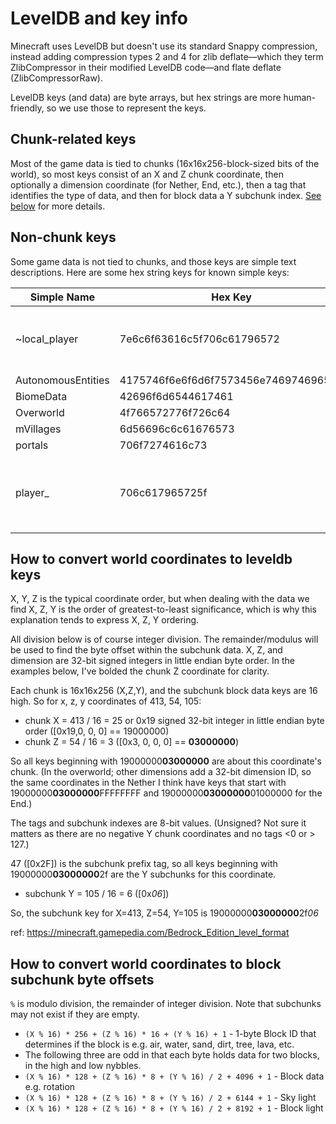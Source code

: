 # LevelDB and key info

Minecraft uses LevelDB but doesn't use its standard Snappy compression, instead adding compression types 2 and 4 for zlib deflate—which they term ZlibCompressor in their modified LevelDB code—and flate deflate (ZlibCompressorRaw).

LevelDB keys (and data) are byte arrays, but hex strings are more human-friendly, so we use those to represent the keys.

## Chunk-related keys

Most of the game data is tied to chunks (16x16x256-block-sized bits of the world), so most keys consist of an X and Z chunk coordinate, then optionally a dimension coordinate (for Nether, End, etc.), then a tag that identifies the type of data, and then for block data a Y subchunk index. [See below](#how-to-convert-world-coordinates-to-leveldb-keys) for more details.

## Non-chunk keys

Some game data is not tied to chunks, and those keys are simple text descriptions. Here are some hex string keys for known simple keys:

Simple Name | Hex Key | Format | Contents
---|---|---|---
~local_player | 7e6c6f63616c5f706c61796572 | nbt | Local player data including inventory
AutonomousEntities | 4175746f6e6f6d6f7573456e746974696573
BiomeData | 42696f6d6544617461
Overworld | 4f766572776f726c64
mVillages | 6d56696c6c61676573
portals | 706f7274616c73
player_ | 706c617965725f | nbt | Keys beginning with this represent multiplayer players

## How to convert world coordinates to leveldb keys

X, Y, Z is the typical coordinate order, but when dealing with the data we find X, Z, Y is the order of greatest-to-least significance, which is why this explanation tends to express X, Z, Y ordering.

All division below is of course integer division. The remainder/modulus will be used to find the byte offset within the subchunk data. X, Z, and dimension are 32-bit signed integers in little endian byte order. In the examples below, I've bolded the chunk Z coordinate for clarity.

Each chunk is 16x16x256 (X,Z,Y), and the subchunk block data keys are 16 high. So for x, z, y coordinates of 413, 54, 105:

- chunk X = 413 / 16 = 25 or 0x19 signed 32-bit integer in little endian byte order ([0x19,0, 0, 0] == 19000000)
- chunk Z = 54 / 16 = 3 ([0x3, 0, 0, 0] == **03000000**) 

So all keys beginning with 19000000**03000000** are about this coordinate's chunk. (In the overworld; other dimensions add a 32-bit dimension ID, so the same coordinates in the Nether I think have keys that start with 19000000**03000000**FFFFFFFF and 19000000**03000000**01000000 for the End.)

The tags and subchunk indexes are 8-bit values. (Unsigned? Not sure it matters as there are no negative Y chunk coordinates and no tags <0 or > 127.)

47 ([0x2F]) is the subchunk prefix tag, so all keys beginning with 19000000**03000000**2f are the Y subchunks for this coordinate.

- subchunk Y = 105 / 16 = 6 ([0x*06*])

So, the subchunk key for X=413, Z=54, Y=105 is 19000000**03000000**2f*06*

ref: <https://minecraft.gamepedia.com/Bedrock_Edition_level_format>

## How to convert world coordinates to block subchunk byte offsets

`%` is modulo division, the remainder of integer division. Note that subchunks may not exist if they are empty.

- `(X % 16) * 256 + (Z % 16) * 16 + (Y % 16) + 1` - 1-byte Block ID that determines if the block is e.g. air, water, sand, dirt, tree, lava, etc.
- The following three are odd in that each byte holds data for two blocks, in the high and low nybbles.
- `(X % 16) * 128 + (Z % 16) * 8 + (Y % 16) / 2 + 4096 + 1` - Block data e.g. rotation
- `(X % 16) * 128 + (Z % 16) * 8 + (Y % 16) / 2 + 6144 + 1` - Sky light
- `(X % 16) * 128 + (Z % 16) * 8 + (Y % 16) / 2 + 8192 + 1` - Block light
